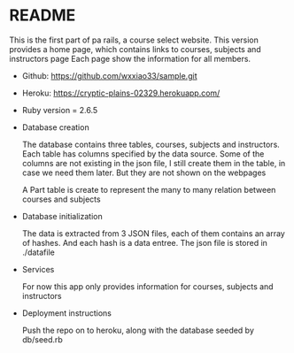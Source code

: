 # README

This is the first part of pa rails, a course select website.
This version provides a home page, which contains links to courses, subjects and instructors page
Each page show the information for all members.

- Github: https://github.com/wxxiao33/sample.git

- Heroku: https://cryptic-plains-02329.herokuapp.com/

* Ruby version = 2.6.5

* Database creation

  The database contains three tables, courses, subjects and instructors. Each table has columns specified by the data source. Some of the columns are not existing in the json file, I still create them in the table, in case we need them later. But they are not shown on the webpages

  A Part table is create to represent the many to many relation between courses and subjects

* Database initialization

  The data is extracted from 3 JSON files, each of them contains an array of hashes. And each hash is a data entree. The json file is stored in ./datafile

* Services

  For now this app only provides information for courses, subjects and instructors

* Deployment instructions

  Push the repo on to heroku, along with the database seeded by db/seed.rb
